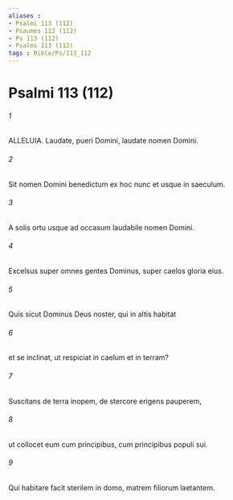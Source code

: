 ```yaml
---
aliases : 
- Psalmi 113 (112)
- Psaumes 113 (112)
- Ps 113 (112)
- Psalms 113 (112)
tags : Bible/Ps/113_112
---
```


# Psalmi 113 (112)

###### 1
ALLELUIA. Laudate, pueri Domini, laudate nomen Domini.
###### 2
Sit nomen Domini benedictum ex hoc nunc et usque in saeculum.
###### 3
A solis ortu usque ad occasum laudabile nomen Domini.
###### 4
Excelsus super omnes gentes Dominus, super caelos gloria eius.
###### 5
Quis sicut Dominus Deus noster, qui in altis habitat
###### 6
et se inclinat, ut respiciat in caelum et in terram?
###### 7
Suscitans de terra inopem, de stercore erigens pauperem,
###### 8
ut collocet eum cum principibus, cum principibus populi sui.
###### 9
Qui habitare facit sterilem in domo, matrem filiorum laetantem.
